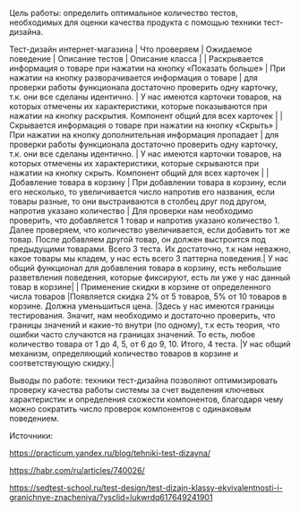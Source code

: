 Цель работы: определить оптимальное количество тестов, необходимых для оценки качества продукта с помощью техники тест-дизайна.

Тест-дизайн интернет-магазина 
| Что проверяем	| Ожидаемое поведение	| Описание тестов	| Описание класса |
| Раскрывается информация о товаре при нажатии на кнопку «Показать больше»	| При нажатии на кнопку разворачивается информация о товаре	| для проверки работы функционала достаточно проверить одну карточку, т.к. они все сделаны идентично. 	| У нас имеются карточки товаров, на которых отмечены их характеристики, которые показываются при нажатии на кнопку раскрытия. Компонент общий для всех карточек |
| Скрывается информация о товаре при нажатии на кнопку «Скрыть»	| При нажатии на кнопку дополнительная информация пропадает	| для проверки работы функционала достаточно проверить одну карточку, т.к. они все сделаны идентично.	| У нас имеются карточки товаров, на которых отмечены их характеристики, которые скрываются при нажатии на кнопку скрыть. Компонент общий для всех карточек |
| Добавление товара в корзину	| При добавлении товара в корзину, если его несколько, то увеличивается число напротив его названия, если товары разные, то они выстраиваются в столбец друг под другом, напротив указано количество	| Для проверки нам необходимо проверить, что добавляется 1 товар и напротив указано количество 1. Далее проверяем, что количество увеличивается, если добавить тот же товар. После добавляем другой товар, он должен выстроится под предыдущими товарами. Всего 3 теста.  Их достаточно, т.к нам неважно, какое товары мы кладем, у нас есть всего 3 паттерна поведения.|	У нас общий функционал для добавления товара в корзину, есть небольшие разветвления поведения, которые фиксируют, есть ли уже у нас данный товар в корзине|
| Применение скидки в корзине от определенного числа товаров	|Появляется скидка 2% от 5 товаров, 5% от 10 товаров в корзине. Должна уменьшиться цена.	|Здесь у нас имеются границы тестирования. Значит, нам необходимо и достаточно проверить, что границы значений и какие-то внутри (по одному), т.к есть теория, что ошибки часто случаются на границах значений. То есть, любое количество товара от 1 до 4, 5, от 6 до 9, 10. Итого, 4 теста. 	|У нас общий механизм, определяющий количество товаров в корзине и соответствующую скидку.|

Выводы по работе: техники тест-дизайна позволяют оптимизировать проверку качества работы системы за счет выделения ключевых характеристик и определения схожести компонентов, благодаря чему можно сократить число проверок компонентов с одинаковым поведением. 


Источники: 

https://practicum.yandex.ru/blog/tehniki-test-dizayna/

https://habr.com/ru/articles/740026/

https://sedtest-school.ru/test-design/test-dizajn-klassy-ekvivalentnosti-i-granichnye-znacheniya/?ysclid=lukwrdq617649241901
